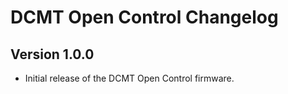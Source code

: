 # DCMT Open Control Changelog

## Version 1.0.0

- Initial release of the DCMT Open Control firmware.
